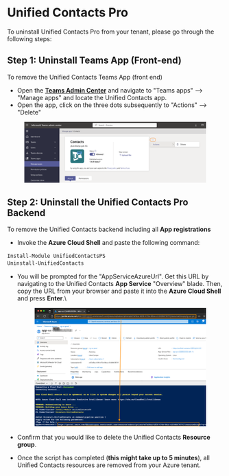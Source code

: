 # Unified Contacts Pro

To uninstall Unified Contacts Pro from your tenant, please go through the following steps:

## Step 1: Uninstall Teams App (Front-end)

To remove the Unified Contacts Teams App (front end)

* Open the [**Teams Admin Center**](https://admin.teams.microsoft.com/) and navigate to "Teams apps" --> "Manage apps" and locate the Unified Contacts app.
* Open the app, click on the three dots subsequently to "Actions" --> "Delete"

<figure><img src="../../.gitbook/assets/image (30).png" alt=""><figcaption></figcaption></figure>

## Step 2: Uninstall the Unified Contacts Pro Backend

To remove the Unified Contacts backend including all **App registrations**

* Invoke the **Azure Cloud Shell** and paste the following command:&#x20;

```powershell
Install-Module UnifiedContactsPS
Uninstall-UnifiedContacts
```

*   You will be prompted for the "AppServiceAzureUrl". Get this URL by navigating to the Unified Contacts **App Service** "Overview" blade. Then, copy the URL from your browser and paste it into the **Azure Cloud Shell** and press **Enter**.\


    <figure><img src="../../.gitbook/assets/Screenshot_2023-01-27_at_16_00_20.png" alt=""><figcaption></figcaption></figure>
* Confirm that you would like to delete the Unified Contacts **Resource group**.
* Once the script has completed (**this might take up to 5 minutes**), all Unified Contacts resources are removed from your Azure tenant.
